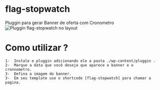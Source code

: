 # flag-stopwatch

Pluggin para gerar Banner de oferta com Cronometro
![Pluggin flag-stopwatch no layout](https://github.com/oguhpereira/flag-stopwatch/blob/master/assets/icon.png)
# Como utilizar ?

	1-	Instale o pluggin adicionando ele a pasta ./wp-content/pluggin .
	2- 	Marque a data que você deseja que aparece o banner e o cronnometro.
	3-	Defina a imagem do banner.
	3-	Em seu template use o shortcode [flag-stopwatch] para chamar a pagina.
